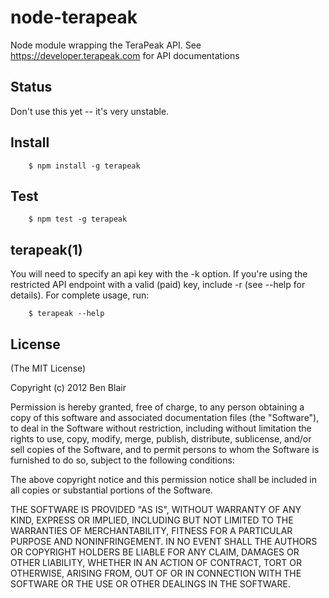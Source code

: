 # node-terapeak

Node module wrapping the TeraPeak API. See https://developer.terapeak.com for API documentations

## Status

Don't use this yet -- it's very unstable. 

## Install

        $ npm install -g terapeak

## Test

        $ npm test -g terapeak

## terapeak(1)

You will need to specify an api key with the -k option. If you're using the restricted API endpoint with a valid (paid) key, include -r (see --help for details). For complete usage, run:

        $ terapeak --help

## License

(The MIT License)

Copyright (c) 2012 Ben Blair

Permission is hereby granted, free of charge, to any person obtaining a copy of this software and associated documentation files (the "Software"), to deal in the Software without restriction, including without limitation the rights to use, copy, modify, merge, publish, distribute, sublicense, and/or sell copies of the Software, and to permit persons to whom the Software is furnished to do so, subject to the following conditions:

The above copyright notice and this permission notice shall be included in all copies or substantial portions of the Software.

THE SOFTWARE IS PROVIDED "AS IS", WITHOUT WARRANTY OF ANY KIND, EXPRESS OR IMPLIED, INCLUDING BUT NOT LIMITED TO THE WARRANTIES OF MERCHANTABILITY, FITNESS FOR A PARTICULAR PURPOSE AND NONINFRINGEMENT. IN NO EVENT SHALL THE AUTHORS OR COPYRIGHT HOLDERS BE LIABLE FOR ANY CLAIM, DAMAGES OR OTHER LIABILITY, WHETHER IN AN ACTION OF CONTRACT, TORT OR OTHERWISE, ARISING FROM, OUT OF OR IN CONNECTION WITH THE SOFTWARE OR THE USE OR OTHER DEALINGS IN THE SOFTWARE.